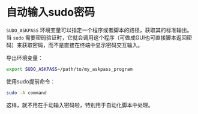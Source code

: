 # 自动输入sudo密码

`SUDO_ASKPASS` 环境变量可以指定一个程序或者脚本的路径，获取其的标准输出。当 `sudo` 需要密码验证时，它就会调用这个程序（可做成GUI也可直接脚本返回密码）来获取密码，而不是直接在终端中显示密码交互输入。



导出环境变量：

```bash
export SUDO_ASKPASS=/path/to/my_askpass_program
```

使用sudo提前命令：

```bash
sudo -A command
```

这样，就不用在手动输入密码啦，特别用于自动化脚本中处理。